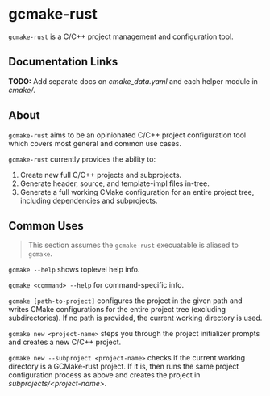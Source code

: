 # gcmake-rust

`gcmake-rust` is a C/C++ project management and configuration tool.

## Documentation Links

**TODO:** Add separate docs on *cmake_data.yaml* and each helper module in *cmake/*.

## About

`gcmake-rust` aims to be an opinionated C/C++ project configuration tool which covers
most general and common use cases.

`gcmake-rust` currently provides the ability to:

1. Create new full C/C++ projects and subprojects.
2. Generate header, source, and template-impl files in-tree.
3. Generate a full working CMake configuration for an entire project tree, including dependencies
and subprojects.

## Common Uses

> This section assumes the `gcmake-rust` execuatable is aliased to `gcmake`.

`gcmake --help` shows toplevel help info.

`gcmake <command> --help` for command-specific info.

`gcmake [path-to-project]` configures the project in the given path and writes CMake configurations for the entire
project tree (excluding subdirectories).  If no path is provided, the current working directory is used.

`gcmake new <project-name>` steps you through the project initializer prompts and creates a new C/C++ project.

`gcmake new --subproject <project-name>` checks if the current working directory is a GCMake-rust project. If it is, then runs the same
project configuration process as above and creates the project in *subprojects/\<project-name\>*.
